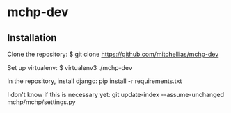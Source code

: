 mchp-dev
========

Installation
------------

Clone the repository: 
$ git clone https://github.com/mitchellias/mchp-dev

Set up virtualenv: 
$ virtualenv3 ./mchp-dev

In the repository, install django:
pip install -r requirements.txt

I don't know if this is necessary yet:
git update-index --assume-unchanged mchp/mchp/settings.py
